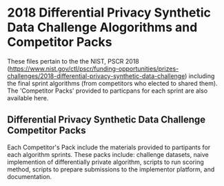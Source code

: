 <h1>2018 Differential Privacy Synthetic Data Challenge Alogorithms and Competitor Packs</h1>

These files pertain to the the NIST, PSCR 2018 (https://www.nist.gov/ctl/pscr/funding-opportunities/prizes-challenges/2018-differential-privacy-synthetic-data-challenge) including the final sprint algorithms (from competitors who elected to shared them). The 'Competitor Packs' provided to particpans for each sprint are also available here.

<h2>Differential Privacy Synthetic Data Challenge Competitor Packs</h2>

Each Competitor's Pack include the materials provided to partipants for each algorithm sprints. These packs include: challenge datasets, naive implemention of differentially private algorithm, scripts to run scoring method, scripts to prepare submissions to the implementor platform, and documentation.  
